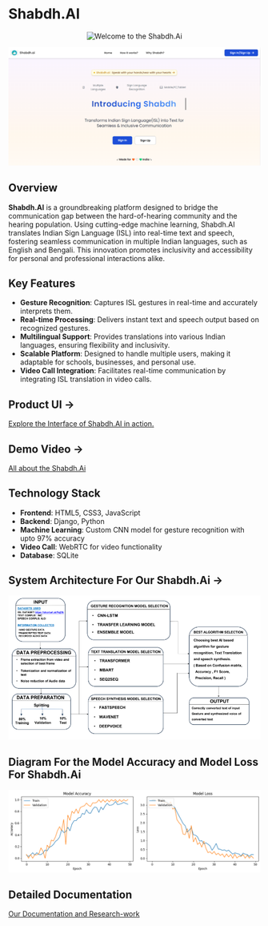 # Shabdh.AI
<p align="center">
  <img src="https://readme-typing-svg.herokuapp.com?color=FFA500&size=40&width=900&height=80&lines=Welcome-to-the-Shabdh.Ai" alt="Welcome to the Shabdh.Ai"/>
</p>

![Shabdh.AI Logo](./Front-Page_Shabdh.png)

## Overview

**Shabdh.AI** is a groundbreaking platform designed to bridge the communication gap between the hard-of-hearing community and the hearing population. Using cutting-edge machine learning, Shabdh.AI translates Indian Sign Language (ISL) into real-time text and speech, fostering seamless communication in multiple Indian languages, such as English and Bengali. This innovation promotes inclusivity and accessibility for personal and professional interactions alike.

## Key Features

- **Gesture Recognition**: Captures ISL gestures in real-time and accurately interprets them.
- **Real-time Processing**: Delivers instant text and speech output based on recognized gestures.
- **Multilingual Support**: Provides translations into various Indian languages, ensuring flexibility and inclusivity.
- **Scalable Platform**: Designed to handle multiple users, making it adaptable for schools, businesses, and personal use.
- **Video Call Integration**: Facilitates real-time communication by integrating ISL translation in video calls.

## Product UI →

[Explore the Interface of  Shabdh.AI in action.](https://www.figma.com/proto/I9NrfRdIvWJap3ormr1v5N/Shabdh.ai?node-id=1-2&node-type=FRAME&t=Qy9Mya51ASK0GVYx-1&scaling=scale-down&content-scaling=fixed&page-id=0%3A1&starting-point-node-id=1%3A2)

## Demo Video →

[All about the Shabdh.Ai](https://youtu.be/3lr__5hgrkk?si=jX9JEbZikOXRm39y)

## Technology Stack

- **Frontend**: HTML5, CSS3, JavaScript
- **Backend**: Django, Python
- **Machine Learning**: Custom CNN model for gesture recognition with  upto 97% accuracy
- **Video Call**: WebRTC for video functionality
- **Database**: SQLite 
## System Architecture For Our Shabdh.Ai →
![Shabdh.AI Logo](./System-Architecture.png)

## Diagram For the  Model Accuracy and Model Loss For Shabdh.Ai
![Shabdh.AI Logo](./Comparison.png)

## Detailed Documentation
[Our Documentation and Research-work](https://drive.google.com/file/d/1lXu7cFUXcC9C43HRTHJFl3oHjLbJvxbB/view?usp=drive_link)
